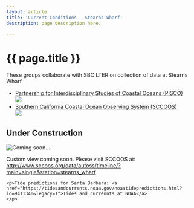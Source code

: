 ```yaml
---
layout: article
title: 'Current Conditions - Stearns Wharf'
description: page description here.

---
```


<h1>{{ page.title }}</h1>
	
	
	 
<div id="main-container">
<div class="row">
    <div class="col-md-2">
        <p>These groups collaborate with SBC LTER on collection of data at Stearns Wharf</p>
        <ul>                                                                                                                                                                    
            <li class="">                                                                                                 
                <a href="http://piscoweb.org" onmouseover="PISCO">Partnership for Interdisciplinary Studies of Coastal Oceans (PISCO)</a>
                <br />
                <a href=""><img src="/assets/img/pisco_sm2.png"/></a>                                                    
            </li>                                                                                                                       
            <li class="">                                                                                                 
                <a href="http://sccoos.org" onmouseover="SCCOOS">Southern California Coastal Ocean Observing System (SCCOOS)</a>       
                <br />                                                                                                                  
                <a href=""><img src="/assets/img/sccoos_sm2.jpg"/></a>                                                   
            </li>                                                                                                                       
        </ul>
    </div>                                                                                                                 
        <div class="col-md-6"> 
            <h2>Under Construction</h2>
              <img class="img-thumbnail img-responsive img-center" src="/assets/img/under_construction.jpg"  alt="Coming soon..." />
        </div>  
        <div class="col-md-4 my-auto">
        <p>Custom view coming soon. Please visit SCCOOS at: 
    <a href="http://www.sccoos.org/data/autoss/timeline/?main=single&station=stearns_wharf">http://www.sccoos.org/data/autoss/timeline/?main=single&station=stearns_wharf</a>
    </p>
        </div>
               
 <!-- iframe to sccoos no longer works (we are on https, they are not) -->                                                
  <!--                                       
    <div class="col-md-10">                                                                                                                                                                    
        <iframe  height="800px" width="1000px" src="http://www.sccoos.org/data/autoss/timeline/?main=single&station=stearns_wharf">
                                                                    
        </iframe>                                                                                                 
    </div>

 -->
</div>
</div>

<div class="col-md-10">
    <div id="myDiv"></div>
    
    <p>Tide predictions for Santa Barbara: <a href="https://tidesandcurrents.noaa.gov/noaatidepredictions.html?id=9411340&legacy=1">Tides and currennts at NOAA</a>
    </p>
</div>
<script src="https://cdn.plot.ly/plotly-latest.min.js"></script>
<script src="/assets/js/shore_graph.js"/></script>
